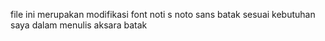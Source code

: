 file ini merupakan modifikasi font noti s
noto sans batak sesuai kebutuhan saya
dalam menulis aksara batak
